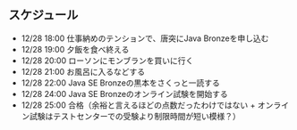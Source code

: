 ## スケジュール
* 12/28 18:00 仕事納めのテンションで、唐突にJava Bronzeを申し込む
* 12/28 19:00 夕飯を食べ終える
* 12/28 20:00 ローソンにモンブランを買いに行く
* 12/28 21:00 お風呂に入るなどする
* 12/28 22:00 Java SE Bronzeの黒本をさくっと一読する
* 12/28 24:00 Java SE Bronzeのオンライン試験を開始する
* 12/28 25:00 合格（余裕と言えるほどの点数だったわけではない + オンライン試験はテストセンターでの受験より制限時間が短い模様？）
